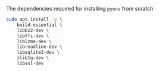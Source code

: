 The dependencies required for installing `pyenv` from scratch

```bash
sudo apt install -y \
    build-essential \
    libbz2-dev \
    libffi-dev \
    liblzma-dev \
    libreadline-dev \
    libsqlite3-dev \
    zlib1g-dev \
    libssl-dev
```
